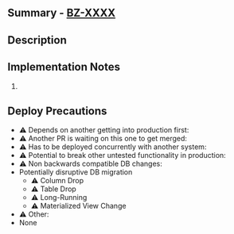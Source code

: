 ## Summary - [BZ-XXXX](https://thirdiron.atlassian.net/browse/BZ-XXXX)

<!--Required section. The high level goal of the desired outcome of this PR. This will be included in the auto-generated release notes for a prod deployment.-->



## Description

<!-- Optional: For going into further detail on the change. Screenshots, gifs, review guidance, etc-->



## Implementation Notes

<!-- Optional: Any file / API changes done to accomplish the larger goal laid out in the summary.-->

1. ​

## Deploy Precautions

<!--Potential things to look out for during the deployment process. Delete any of the hazards below that do not apply to this PR. Feel free to go into further detail on any of the points you decide to keep.-->

- :warning: Depends on another getting into production first: 
- :warning: Another PR is waiting on this one to get merged:
- :warning: Has to be deployed concurrently with another system: 
- :warning: Potential to break other untested functionality in production:
- :warning: Non backwards compatible DB changes: 
- Potentially disruptive DB migration
  - :warning: Column Drop
  - :warning: Table Drop
  - :warning: Long-Running
  - :warning: Materialized View Change
- :warning: Other: 
- None